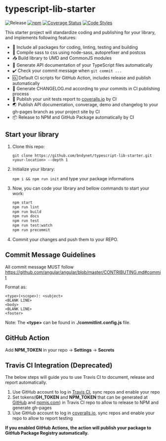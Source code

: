 # typescript-lib-starter

![Release](https://img.shields.io/github/actions/workflow/status/bndynet/typescript-lib-starter/release.yml?style=flat-square)
[![npm](https://img.shields.io/npm/v/@bndynet/typescript-lib-starter?style=flat-square)](https://www.npmjs.com/package/@bndynet/typescript-lib-starter)
[![Coverage Status](https://img.shields.io/coverallsCoverage/github/bndynet/typescript-lib-starter?branch=master&style=flat-square)](https://coveralls.io/github/bndynet/typescript-lib-starter?branch=master)
[![Code Styles](https://img.shields.io/badge/Code_Style-Prettier-ff69b4?style=flat-square)](https://github.com/prettier/prettier)

This starter project will standardize coding and publishing for your library, and implements following features:

- :school_satchel: Include all packages for coding, linting, testing and building
- :art: Compile sass to css using node-sass, autoprefixer and postcss
- :inbox_tray: Build library to UMD and CommonJS modules
- :blue_book: Generate API documentation of your TypeScript files automatically
- :heavy_check_mark: Check your commit message when `git commit ...`
- :cl: Default CI scripts for GitHub Action, includes release and publish automatically
- :bookmark: Generate CHANGELOG.md according to your commits in CI publishing process
- :book: Publish your unit tests report to [coveralls.io](https://coveralls.io/) by CI
- :earth_asia: Publish API documentation, converage, demo and changelog to your gh-pages branch as your project site by CI
- :package: Release to NPM and GitHub Package automatically by CI

## Start your library

1. Clone this repo:

    `git clone https://github.com/bndynet/typescript-lib-starter.git <your-location> --depth 1`

1. Initialize your library:

    `npm i && npm run init` and type your package informations

1. Now, you can code your library and bellow commands to start your work:

    ```bash
    npm start
    npm run lint
    npm run build
    npm run docs
    npm run test
    npm run test:watch
    npm run precommit
    ```

1. Commit your changes and push them to your REPO.

## Commit Message Guidelines

All commit message MUST follow https://github.com/angular/angular/blob/master/CONTRIBUTING.md#commit

Format as:

```
<type>(<scope>): <subject>
<BLANK LINE>
<body>
<BLANK LINE>
<footer>
```

Note: The **&lt;type&gt;** can be found in **./commitlint.config.js** file.

## GitHub Action

Add **NPM_TOKEN** in your repo -> **Settings** -> **Secrets**

## Travis CI Integration (Deprecated)

The below steps will guide you to use Travis CI to document, release and report automatically.

1. Use GitHub account to log in [Travis CI](https://travis-ci.com/), sync repos and enable your repo
1. Set tokens(**GH_TOKEN** and **NPM_TOKEN** that can be generated at [GitHub](https://github.com/settings/tokens) and [npmjs.com](https://www.npmjs.com/settings/bndy/tokens)) in Travis CI repo to allow to release to NPM and generate gh-pages
1. Use GitHub account to log in [coveralls.io](https://coveralls.io/), sync repos and enable your repo to allow to report testing

**If you enabled GitHub Actions, the action will publish your package to GitHub Package Registry automatically.**
